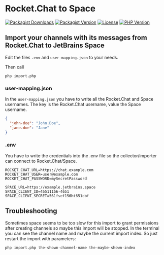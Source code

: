 # Rocket.Chat to Space

[![Packagist Downloads](https://img.shields.io/packagist/dt/swe/rocketchat-to-space)](https://packagist.org/packages/swe/rocketchat-to-space)
[![Packagist Version](https://img.shields.io/packagist/v/swe/rocketchat-to-space)](https://packagist.org/packages/swe/rocketchat-to-space)
[![License](https://img.shields.io/packagist/l/swe/rocketchat-to-space)](https://packagist.org/packages/swe/rocketchat-to-space)
[![PHP Version](https://img.shields.io/packagist/php-v/swe/rocketchat-to-space)](https://packagist.org/packages/swe/rocketchat-to-space)

## Import your channels with its messages from Rocket.Chat to JetBrains Space
Edit the files `.env` and `user-mapping.json` to your needs.

Then call
```shell
php import.php
```

### user-mapping.json
In the `user-mapping.json` you have to write all the Rocket.Chat and Space usernames. The key is the Rocket.Chat
username, value the Space username.

```json
{
  "john-doe": "John.Doe",
  "jane.doe": "Jane"
}
```

### .env
You have to write the credentials into the .env file so the collector/importer can connect to Rocket.Chat/Space.

```dotenv
ROCKET_CHAT_URL=https://chat.example.com
ROCKET_CHAT_USER=user@example.com
ROCKET_CHAT_PASSWORD=mySecretPassword

SPACE_URL=https://example.jetbrains.space
SPACE_CLIENT_ID=46511156-4651
SPACE_CLIENT_SECRET=561fsef156ht651cbf
```

## Troubleshooting
Sometimes space seems to be too slow for this import to grant permissions after creating channels so maybe this import
will be stopped. In the terminal you can see the channel name and maybe the current import index. So just restart the
import with parameters:

```shell
php import.php the-shown-channel-name the-maybe-shown-index
```